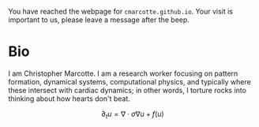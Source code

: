 You have reached the webpage for `cmarcotte.github.io`. Your visit is important to us, please leave a message after the beep.

# Bio
I am Christopher Marcotte. I am a research worker focusing on pattern formation, dynamical systems, computational physics, and typically where these intersect with cardiac dynamics; in other words, I torture rocks into thinking about how hearts don't beat.

$$
 \partial_t u = \nabla \cdot \sigma \nabla u + f(u)
$$
